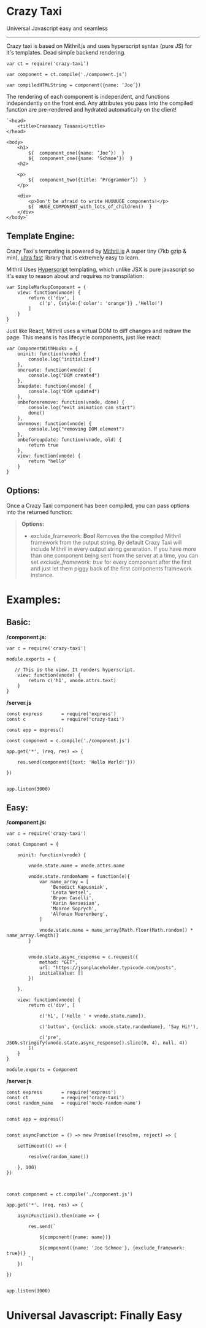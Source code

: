 Crazy Taxi
========
Universal Javascript easy and seamless

----------

Crazy taxi is based on Mithril.js and uses hyperscript syntax (pure JS) for it's templates.  Dead simple backend rendering.

	var ct = require('crazy-taxi’)

	var component = ct.compile('./component.js’)
	
	var compiledHTMLString = component({name: ‘Joe’})



The rendering of each component is independent, and functions independently on the front end.  Any attributes you pass into the compiled function are pre-rendered and hydrated automatically on the client!

	`<head>
		<title>Craaaaazy Taaaaxi</title>
	</head>
	
	<body>
	 	<h1>
			${  component_one({name: ‘Joe’})  }
			${  component_one({name: ‘Schmoe’})  }
		<h2>
		
		<p>
			${  component_two({title: ‘Programmer’})  }
		</p>

		<div>
			<p>Don't be afraid to write HUUUUGE components!</p>
			${  HUGE_COMPONENT_with_lots_of_children()  }
		</div>
	</body>`


Template Engine:
------------------------
Crazy Taxi's tempating is powered by [Mithril.js](https://github.com/lhorie/mithril.js/tree/rewrite)  A super tiny (7kb gzip & min), [ultra fast](http://mithril.js.org/benchmarks.html) library that is extremely easy to learn. 

Mithril Uses [Hyperscript](https://github.com/dominictarr/hyperscript) templating, which unlike JSX is pure javascript so it's easy to reason about and requires no transpilation:

	var SimpleMarkupComponent = {
	    view: function(vnode) {
	        return c('div', [ 
		        c('p', {style:{'color': 'orange'}} ,'Hello!')
	        ]
	    }
	}



Just like React, Mithril uses a virtual DOM to diff changes and redraw the page.  This means is has lifecycle components, just like react:

	var ComponentWithHooks = {
	    oninit: function(vnode) {
	        console.log("initialized")
	    },
	    oncreate: function(vnode) {
	        console.log("DOM created")
	    },
	    onupdate: function(vnode) {
	        console.log("DOM updated")
	    },
	    onbeforeremove: function(vnode, done) {
	        console.log("exit animation can start")
	        done()
	    },
	    onremove: function(vnode) {
	        console.log("removing DOM element")
	    },
	    onbeforeupdate: function(vnode, old) {
	        return true
	    },
	    view: function(vnode) {
	        return "hello"
	    }
	}

Options:
------------
Once a Crazy Taxi component has been compiled, you can pass options into the returned function:

> **Options:**
> 
> - exclude_framework: **Bool** 
> Removes the the compiled Mithril framework from the output string. By default Crazy Taxi will include Mithril in every output string generation. If you have more than one component being sent from the server at a time, you can set *exclude_framework: true* for every component after the first and just let them piggy back of the first components framework instance.



Examples:
=========

Basic:
--------
**/component.js:**
		
	var c = require('crazy-taxi')
	
	module.exports = {
	   
	   // This is the view. It renders hyperscript.
	    view: function(vnode) {
	        return c('h1', vnode.attrs.text)
	    }
	}
**/server.js**

	const express 		= require('express')
	const c 			= require('crazy-taxi')
	
	const app = express()

	const component = c.compile('./component.js')
	
	app.get('*', (req, res) => {
	
		res.send(component({text: 'Hello World!'}))
	
	})
	

	app.listen(3000)

Easy:
--------
**/component.js:**

	var c = require('crazy-taxi')
	
	const Component = {
	
	    oninit: function(vnode) { 
	    
	        vnode.state.name = vnode.attrs.name

	        vnode.state.randomName = function(e){
	            var name_array = [
	                'Benedict Kapusniak',
	                'Leota Wetsel',
	                'Bryon Caselli',
	                'Karin Nersesian',
	                'Monroe Soprych',
	                'Alfonso Noerenberg',
	            ]
	            
	            vnode.state.name = name_array[Math.floor(Math.random() * name_array.length)]
	        }
	
	   
	        vnode.state.async_response = c.request({
	            method: "GET",
	            url: "https://jsonplaceholder.typicode.com/posts",
	            initialValue: []
	        })
	
	    },
	   
	    view: function(vnode) {
	        return c('div', [
	
	        	c('h1', ['Hello ' + vnode.state.name]),
	
	            c('button', {onclick: vnode.state.randomName}, 'Say Hi!'),
	
	            c('pre', JSON.stringify(vnode.state.async_response().slice(0, 4), null, 4))
	        ])
	    }
	}
	
	module.exports = Component 



**/server.js**

	const express 		= require('express')
	const ct 			= require('crazy-taxi')
	const random_name 	= require('node-random-name')
	
	
	const app = express()
	
	
	const asyncFunction = () => new Promise((resolve, reject) => {
		
		setTimeout(() => {
	
			resolve(random_name())
	
		}, 100)
	})
	
	
	
	const component = ct.compile('./component.js')
	
	app.get('*', (req, res) => {
	
		asyncFunction().then(name => {
	
			res.send(`
	
				${component({name: name})}
	
				${component({name: 'Joe Schmoe'}, {exclude_framework: true})}
			`)
		})
	
	})
	
	
	app.listen(3000)


Universal Javascript: Finally Easy
===========================